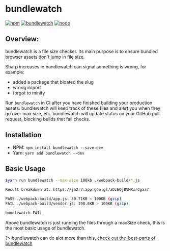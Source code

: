 # bundlewatch
[![npm][npm]][npm-url]
[![bundlewatch][bundlewatch]][bundlewatch-url]
[![node][node]][node-url]


## Overview:
bundlewatch is a file size checker. Its main purpose is to ensure bundled browser assets don't jump in file size.

Sharp increases in bundlewatch can signal something is wrong, for example:
- added a package that bloated the slug
- wrong import
- forgot to minify

Run `bundlewatch` in CI after you have finished building your production assets.
bundlewatch will keep track of these files and alert you when they go over max size, etc.
bundlewatch will update status on your GitHub pull request, blocking builds that fail checks.


## Installation
- NPM: `npm install bundlewatch --save-dev`
- Yarn: `yarn add bundlewatch --dev`


## Basic Usage
```bash
$yarn run bundlewatch --max-size 100kb ./webpack-build/*.js

Result breakdown at: https://ja2r7.app.goo.gl/aDzEQjBVMXxrCgaa7

PASS ./webpack-build/app.js: 30.71KB < 100KB (gzip)
FAIL ./webpack-build/vendor.js: 198.6KB > 100KB (gzip)

bundlewatch FAIL
```
Above bundlewatch is just running the files through a maxSize check, this is the most basic usage of bundlewatch.


?> bundlewatch can do alot more than this, [check out the-best-parts of bundlewatch](getting-started/the-best-parts.md?id=the-best-parts)


[npm]: https://img.shields.io/npm/v/@bundlewatch/bundlewatch.svg
[npm-url]: https://npmjs.com/package/@bundlewatch/bundlewatch

[node]: https://img.shields.io/node/v/@bundlewatch/bundlewatch.svg
[node-url]: https://nodejs.org

[bundlewatch]: https://img.shields.io/badge/bundlewatch-checked-green.svg
[bundlewatch-url]: http://bundlewatch.io
